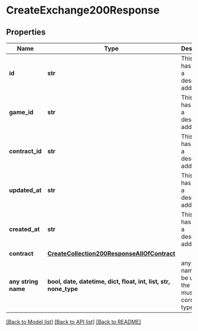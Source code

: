 # CreateExchange200Response


## Properties
Name | Type | Description | Notes
------------ | ------------- | ------------- | -------------
**id** | **str** | This field has not had a description added. | [optional] 
**game_id** | **str** | This field has not had a description added. | [optional] 
**contract_id** | **str** | This field has not had a description added. | [optional] 
**updated_at** | **str** | This field has not had a description added. | [optional] 
**created_at** | **str** | This field has not had a description added. | [optional] 
**contract** | [**CreateCollection200ResponseAllOfContract**](CreateCollection200ResponseAllOfContract.md) |  | [optional] 
**any string name** | **bool, date, datetime, dict, float, int, list, str, none_type** | any string name can be used but the value must be the correct type | [optional]

[[Back to Model list]](../README.md#documentation-for-models) [[Back to API list]](../README.md#documentation-for-api-endpoints) [[Back to README]](../README.md)


